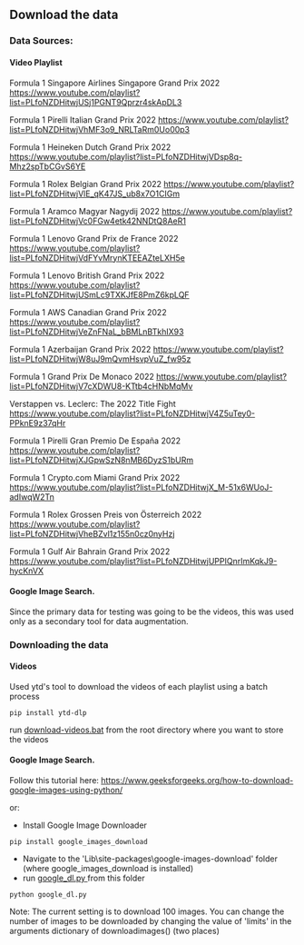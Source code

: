 ## Download the data
### Data Sources:
#### Video Playlist
Formula 1 Singapore Airlines Singapore Grand Prix 2022
https://www.youtube.com/playlist?list=PLfoNZDHitwjUSj1PGNT9Qprzr4skApDL3

Formula 1 Pirelli Italian Grand Prix 2022
https://www.youtube.com/playlist?list=PLfoNZDHitwjVhMF3o9_NRLTaRm0Uo00p3

Formula 1 Heineken Dutch Grand Prix 2022
https://www.youtube.com/playlist?list=PLfoNZDHitwjVDsp8q-Mhz2spTbCGvS6YE

Formula 1 Rolex Belgian Grand Prix 2022
https://www.youtube.com/playlist?list=PLfoNZDHitwjVlE_qK47JS_ub8x7O1CIGm

Formula 1 Aramco Magyar Nagydij 2022
https://www.youtube.com/playlist?list=PLfoNZDHitwjVc0FGw4etk42NNDtQ8AeR1

Formula 1 Lenovo Grand Prix de France 2022
https://www.youtube.com/playlist?list=PLfoNZDHitwjVdFYvMrynKTEEAZteLXH5e

Formula 1 Lenovo British Grand Prix 2022
https://www.youtube.com/playlist?list=PLfoNZDHitwjUSmLc9TXKJfE8PmZ6kpLQF

Formula 1 AWS Canadian Grand Prix 2022
https://www.youtube.com/playlist?list=PLfoNZDHitwjVeZnFNaL_bBMLnBTkhIX93

Formula 1 Azerbaijan Grand Prix 2022
https://www.youtube.com/playlist?list=PLfoNZDHitwjW8uJ9mQvmHsvpVuZ_fw95z

Formula 1 Grand Prix De Monaco 2022
https://www.youtube.com/playlist?list=PLfoNZDHitwjV7cXDWU8-KTtb4cHNbMqMv

Verstappen vs. Leclerc: The 2022 Title Fight
https://www.youtube.com/playlist?list=PLfoNZDHitwjV4Z5uTey0-PPknE9z37qHr

Formula 1 Pirelli Gran Premio De España 2022
https://www.youtube.com/playlist?list=PLfoNZDHitwjXJGpwSzN8nMB6DyzS1bURm

Formula 1 Crypto.com Miami Grand Prix 2022
https://www.youtube.com/playlist?list=PLfoNZDHitwjX_M-51x6WUoJ-adIwqW2Tn

Formula 1 Rolex Grossen Preis von Österreich 2022 
https://www.youtube.com/playlist?list=PLfoNZDHitwjVheBZvl1z155n0cz0nyHzj

Formula 1 Gulf Air Bahrain Grand Prix 2022
https://www.youtube.com/playlist?list=PLfoNZDHitwjUPPIQnrImKqkJ9-hycKnVX

#### Google Image Search.
Since the primary data for testing was going to be the videos, this was used only as a secondary tool for data augmentation. 

### Downloading the data
#### Videos
Used ytd's tool to download the videos of each playlist using a batch process

```
pip install ytd-dlp
```
run [download-videos.bat](https://github.com/SwamiKannan/Formula1-car-detection/blob/main/data_generation/download/download-videos.bat) from the root directory where you want to store the videos


#### Google Image Search.
Follow this tutorial here: <https://www.geeksforgeeks.org/how-to-download-google-images-using-python/>

or:
<ul><li>Install Google Image Downloader</li></ul>

```
pip install google_images_download
```
<ul>
<li>Navigate to the 'Lib\site-packages\google-images-download' folder (where google_images_download is installed)</li>
<li> run <a href="https://github.com/SwamiKannan/Formula1-car-detection/blob/main/data_generation/download/google_dl.py">google_dl.py </a> from this folder </li></ul>

```
python google_dl.py
```
Note: The current setting is to download 100 images. You can change the number of images to be downloaded by changing the value of 'limits' in the arguments dictionary of downloadimages() (two places)
